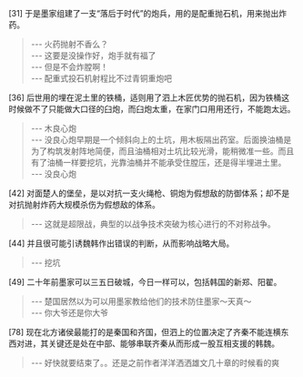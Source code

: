 
[31] 于是墨家组建了一支“落后于时代”的炮兵，用的是配重抛石机，用来抛出炸药。
>--- 火药抛射不香么？<br>
>--- 这要是没操作好，炮手就有福了<br>
>--- 但是不会炸膛啊！<br>
>--- 配重式投石机射程比不过青铜重炮吧<br>

[36] 后世用的埋在泥土里的铁桶，适则用了泗上木匠优势的抛石机，因为铁桶这时候做不了只能做大口径的臼炮，而臼炮太重，在家门口用用还行，不能跑太远。
>--- 木良心炮<br>
>--- 没良心炮早期是一个倾斜向上的土坑，用木板隔出药室。后面换油桶是为了构筑发射阵地简便，而且油桶相对土坑比较光滑，能稍微准一些。而且有了油桶一样要挖坑，光靠油桶并不能承受住膛压，还是得半埋进土里。<br>
>--- 没良心炮<br>

[42] 对面楚人的堡垒，是以对抗一支火绳枪、铜炮为假想敌的防御体系；却不是对抗抛射炸药大规模杀伤为假想敌的体系。
>--- 这就是超限战，典型的以战争技术突破为核心进行的不对称战争。<br>

[44] 并且很可能引诱魏韩作出错误的判断，从而影响战略大局。
>--- 挖坑<br>

[49] 二十年前墨家可以三五日破城，今日一样可以，包括韩国的新郑、阳翟。
>--- 楚国居然以为可以用墨家教给他们的技术防住墨家～天真～<br>
>--- 你大爷还是你大爷<br>

[78] 现在北方诸侯最能打的是秦国和齐国，但泗上的位置决定了齐秦不能连横东西对进，其关键还是处在中部、能够串联齐秦从而形成一股互相支援的韩魏。
>--- 好快就要结束了。。还是之前作者洋洋洒洒雄文几十章的时候看的爽<br>
